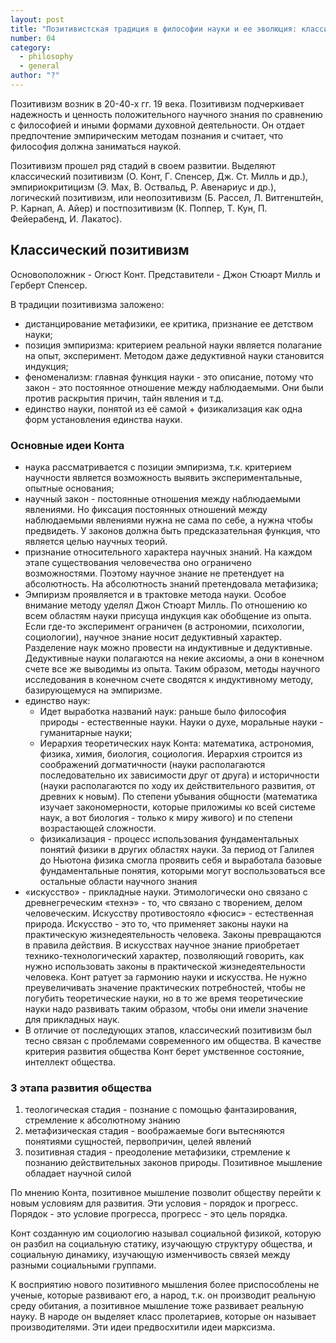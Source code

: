 ```yaml
---
layout: post
title: "Позитивистская традиция в философии науки и ее эволюция: классический позитивизм"
number: 04
category:
  - philosophy
  - general
author: "?"
---
```


Позитивизм возник в 20-40-х гг. 19 века. Позитивизм подчеркивает надежность и ценность положительного научного знания по сравнению с философией и иными формами духовной деятельности. Он отдает предпочтение эмпирическим методам познания и считает, что философия должна заниматься наукой.

Позитивизм прошел ряд стадий в своем развитии. Выделяют классический позитивизм (О. Конт, Г. Спенсер, Дж. Ст. Милль и др.), эмпириокритицизм (Э. Мах, В. Оствальд, Р. Авенариус и др.), логический позитивизм, или неопозитивизм (Б. Рассел, Л. Витгенштейн, Р. Карнап, А. Айер) и постпозитивизм (К. Поппер, Т. Кун, П. Фейерабенд, И. Лакатос).

## Классический позитивизм
Основоположник - Огюст Конт. Представители - Джон Стюарт Милль и Герберт Спенсер.

В традиции позитивизма заложено:
* дистанцирование метафизики, ее критика, признание ее детством науки;
* позиция эмпиризма: критерием реальной науки является полагание на опыт, эксперимент. Методом даже дедуктивной науки становится индукция;
* феноменализм: главная функция науки - это описание, потому что закон - это постоянное отношение между наблюдаемыми. Они были против раскрытия причин, тайн явления и т.д.
* единство науки, понятой из её самой + физикализация как одна форм установления единства науки.

### Основные идеи Конта
* наука рассматривается с позиции эмпиризма, т.к. критерием научности является возможность выявить экспериментальные, опытные основания;
* научный закон - постоянные отношения между наблюдаемыми явлениями. Но фиксация постоянных отношений между наблюдаемыми явлениями нужна не сама по себе, а нужна чтобы предвидеть. У законов должна быть предсказательная функция, что является целью научных теорий.
* признание относительного характера научных знаний. На каждом этапе существования человечества оно ограничено возможностями. Поэтому научное знание не претендует на абсолютность. На абсолютность знаний претендовала метафизика;
* Эмпиризм проявляется и в трактовке метода науки. Особое внимание методу уделял Джон Стюарт Милль. По отношению ко всем областям науки присуща индукция как обобщение из опыта. Если где-то эксперимент ограничен (в астрономии, психологии, социологии), научное знание носит дедуктивный характер. Разделение наук можно провести на индуктивные и дедуктивные. Дедуктивные науки полагаются на некие аксиомы, а они в конечном счете все же выводимы из опыта. Таким образом, методы научного исследования в конечном счете сводятся к индуктивному методу, базирующемуся на эмпиризме.
* единство наук:
    * Идет выработка названий наук: раньше было философия природы - естественные науки. Науки о духе, моральные науки - гуманитарные науки;
    * Иерархия теоретических наук Конта: математика, астрономия, физика, химия, биология, социология. Иерархия строится из соображений догматичности (науки располагаются последовательно их зависимости друг от друга) и историчности (науки располагаются по ходу их действительного развития, от древних к новым). По степени убывания общности (математика изучает закономерности, которые приложимы ко всей системе наук, а вот биология - только к миру живого) и по степени возрастающей сложности.
    * физикализация - процесс использования фундаментальных понятий физики в других областях науки. За период от Галилея до Ньютона физика смогла проявить себя и выработала базовые фундаментальные понятия, которыми могут воспользоваться все остальные области научного знания
* «искусство» - прикладные науки. Этимологически оно связано с древнегреческим «технэ» - то, что связано с творением, делом человеческим. Искусству противостояло «фюсис» - естественная природа. Искусство - это то, что применяет законы науки на практическую жизнедеятельность человека. Законы превращаются в правила действия. В искусствах научное знание приобретает технико-технологический характер, позволяющий говорить, как нужно использовать законы в практической жизнедеятельности человека. Конт ратует за гармонию науки и искусства. Не нужно преувеличивать значение практических потребностей, чтобы не погубить теоретические науки, но в то же время теоретические науки надо развивать таким образом, чтобы они имели значение для прикладных наук.
* В отличие от последующих этапов, классический позитивизм был тесно связан с проблемами современного им общества. В качестве критерия развития общества Конт берет умственное состояние, интеллект общества. 

### 3 этапа развития общества
1. теологическая стадия - познание с помощью фантазирования, стремление к абсолютному знанию
2. метафизическая стадия -  воображаемые боги вытесняются понятиями сущностей, первопричин, целей явлений
3. позитивная стадия - преодоление метафизики, стремление к познанию действительных законов природы. Позитивное мышление обладает научной силой

По мнению Конта, позитивное мышление позволит обществу перейти к новым условиям для развития. Эти условия - порядок и прогресс. Порядок - это условие прогресса, прогресс - это цель порядка.

Конт созданную им социологию называл социальной физикой, которую он разбил на социальную статику, изучающую структуру общества, и социальную динамику, изучающую изменчивость связей между разными социальными группами.

К восприятию нового позитивного мышления более приспособлены не ученые, которые развивают его, а народ, т.к. он производит реальную среду обитания, а позитивное мышление тоже развивает реальную науку. В народе он выделяет класс пролетариев, которые он называет производителями. Эти идеи предвосхитили идеи марксизма.
